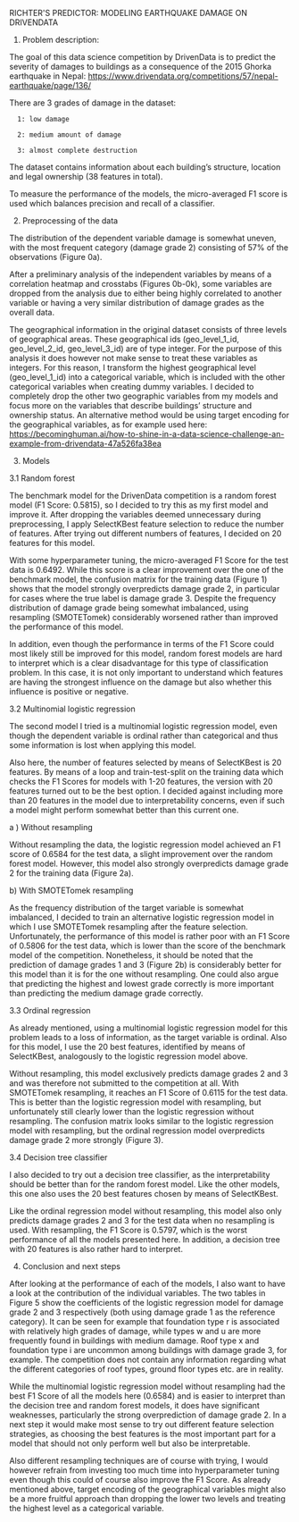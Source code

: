 RICHTER'S PREDICTOR: MODELING EARTHQUAKE DAMAGE ON DRIVENDATA

1. Problem description:

The goal of this data science competition by DrivenData is to predict the severity of damages to buildings as a consequence of the 2015 Ghorka earthquake in Nepal: https://www.drivendata.org/competitions/57/nepal-earthquake/page/136/

There are 3 grades of damage in the dataset:

      1: low damage
  
      2: medium amount of damage
  
      3: almost complete destruction

The dataset contains information about each building’s structure, location and legal ownership (38 features in total). 

To measure the performance of the models, the micro-averaged F1 score is used which balances precision and recall of a classifier. 

2. Preprocessing of the data

The distribution of the dependent variable damage is somewhat uneven, with the most frequent category (damage grade 2) consisting of 57% of the observations (Figure 0a). 

After a preliminary analysis of the independent variables by means of a correlation heatmap and crosstabs (Figures 0b-0k), some variables are dropped from the analysis due to either being highly correlated to another variable or having a very similar distribution of damage grades as the overall data. 

The geographical information in the original dataset consists of three levels of geographical areas. These geographical ids (geo_level_1_id, geo_level_2_id, geo_level_3_id) are of type integer. For the purpose of this analysis it does however not make sense to treat these variables as integers. For this reason, I transform the highest geographical level (geo_level_1_id) into a categorical variable, which is included with the other categorical variables when creating dummy variables. I decided to completely drop the other two geographic variables from my models and focus more on the variables that describe buildings’ structure and ownership status. An alternative method would be using target encoding for the geographical variables, as for example used here: https://becominghuman.ai/how-to-shine-in-a-data-science-challenge-an-example-from-drivendata-47a526fa38ea 

3. Models

3.1 Random forest

The benchmark model for the DrivenData competition is a random forest model (F1 Score: 0.5815), so I decided to try this as my first model and improve it. After dropping the variables deemed unnecessary during preprocessing, I apply SelectKBest feature selection to reduce the number of features. After trying out different numbers of features, I decided on 20 features for this model. 

With some hyperparameter tuning, the micro-averaged F1 Score for the test data is 0.6492. While this score is a clear improvement over the one of the benchmark model, the confusion matrix for the training data (Figure 1) shows that the model strongly overpredicts damage grade 2, in particular for cases where the true label is damage grade 3. Despite the frequency distribution of damage grade being somewhat imbalanced, using resampling (SMOTETomek) considerably worsened rather than improved the performance of this model. 

In addition, even though the performance in terms of the F1 Score could most likely still be improved for this model, random forest models are hard to interpret which is a clear disadvantage for this type of classification problem. In this case, it is not only  important to understand which features are having the strongest influence on the damage but also whether this influence is positive or negative. 

3.2 Multinomial logistic regression

The second model I tried is a multinomial logistic regression model, even though the dependent variable is ordinal rather than categorical and thus some information is lost when applying this model.

Also here, the number of features selected by means of SelectKBest is 20 features. By means of a loop and train-test-split on the training data which checks the F1 Scores for models with 1-20 features, the version with 20 features turned out to be the best option. I decided against including more than 20 features in the model due to interpretability concerns, even if such a model might perform somewhat better than this current one. 

  a ) Without resampling

Without resampling the data, the logistic regression model achieved an F1 score of 0.6584 for the test data, a slight improvement over the random forest model. However, this model also strongly overpredicts damage grade 2 for the training data (Figure 2a). 

  b) With SMOTETomek resampling

As the frequency distribution of the target variable is somewhat imbalanced, I decided to train an alternative logistic regression model in which I use SMOTETomek resampling after the feature selection. Unfortunately, the performance of this model is rather poor with an F1 Score of 0.5806 for the test data, which is lower than the score of the benchmark model of the competition. 
Nonetheless, it should be noted that the prediction of damage grades 1 and 3 (Figure 2b) is considerably better for this model than it is for the one without resampling. One could also argue that predicting the highest and lowest grade correctly is more important than predicting the medium damage grade correctly. 

3.3 Ordinal regression

As already mentioned, using a multinomial logistic regression model for this problem leads to a loss of information, as the target variable is ordinal. Also for this model, I use the 20 best features, identified by means of SelectKBest, analogously to the logistic regression model above. 

Without resampling, this model exclusively predicts damage grades 2 and 3 and was therefore not submitted to the competition at all. With SMOTETomek resampling, it reaches an F1 Score of 0.6115 for the test data. This is better than the logistic regression model with resampling, but unfortunately still clearly lower than the logistic regression without resampling. The confusion matrix looks similar to the logistic regression model with resampling, but the ordinal regression model overpredicts damage grade 2 more strongly (Figure 3). 

3.4 Decision tree classifier

I also decided to try out a decision tree classifier, as the interpretability should be better than for the random forest model. Like the other models, this one also uses the 20 best features chosen by means of SelectKBest. 

Like the ordinal regression model without resampling, this model also only predicts damage grades 2 and 3 for the test data when no resampling is used. With resampling, the F1 Score is 0.5797, which is the worst performance of all the models presented here. In addition, a decision tree with 20 features is also rather hard to interpret. 

4. Conclusion and next steps

After looking at the performance of each of the models, I also want to have a look at the contribution of the individual variables. The two tables in Figure 5 show the coefficients of the logistic regression model for damage grade 2 and 3 respectively (both using damage grade 1 as the reference category). It can be seen for example that foundation type r is associated with relatively high grades of damage, while types w and u are more frequently found in buildings with medium damage. Roof type x and foundation type i are uncommon among buildings with damage grade 3, for example.
The competition does not contain any information regarding what the different categories of roof types, ground floor types etc. are in reality. 

While the multinomial logistic regression model without resampling had the best F1 Score of all the models here (0.6584) and is easier to interpret than the decision tree and random forest models, it does have significant weaknesses, particularly the strong overprediction of damage grade 2. In a next step it would make most sense to try out different feature selection strategies, as choosing the best features is the most important part for a model that should not only perform well but also be interpretable. 

Also different resampling techniques are of course with trying, I would however refrain from investing too much time into hyperparameter tuning even though this could of course also improve the F1 Score. As already mentioned above, target encoding of the geographical variables might also be a more fruitful approach than dropping the lower two levels and treating the highest level as a categorical variable. 

